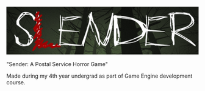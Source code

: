 ![S~~L~~ENDER](https://raw.githubusercontent.com/mike-ghes/SENDER/master/banner.png)


"Sender: A Postal Service Horror Game"

Made during my 4th year undergrad as part of Game Engine development course.

